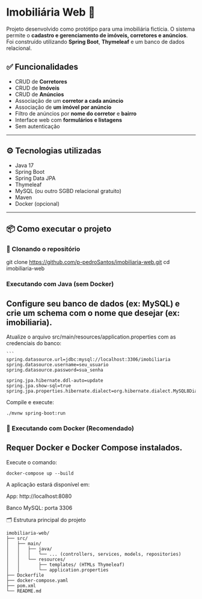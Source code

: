 # Imobiliária Web 🏡

Projeto desenvolvido como protótipo para uma imobiliária fictícia. O sistema permite o **cadastro e gerenciamento de imóveis, corretores e anúncios**. Foi construído utilizando **Spring Boot**, **Thymeleaf** e um banco de dados relacional.

## ✅ Funcionalidades

- CRUD de **Corretores**
- CRUD de **Imóveis**
- CRUD de **Anúncios**
- Associação de um **corretor a cada anúncio**
- Associação de **um imóvel por anúncio**
- Filtro de anúncios por **nome do corretor** e **bairro**
- Interface web com **formulários e listagens**
- Sem autenticação

---

## ⚙️ Tecnologias utilizadas

- Java 17
- Spring Boot
- Spring Data JPA
- Thymeleaf
- MySQL (ou outro SGBD relacional gratuito)
- Maven
- Docker (opcional)

---

## 📦 Como executar o projeto

### 🔽 Clonando o repositório

git clone https://github.com/p-pedroSantos/imobiliaria-web.git
cd imobiliaria-web

### Executando com Java (sem Docker)
## Configure seu banco de dados (ex: MySQL) e crie um schema com o nome que desejar (ex: imobiliaria).

Atualize o arquivo src/main/resources/application.properties com as credenciais do banco:

    ```
    spring.datasource.url=jdbc:mysql://localhost:3306/imobiliaria
    spring.datasource.username=seu_usuario
    spring.datasource.password=sua_senha

    spring.jpa.hibernate.ddl-auto=update
    spring.jpa.show-sql=true
    spring.jpa.properties.hibernate.dialect=org.hibernate.dialect.MySQL8Dialect

Compile e execute:

    ./mvnw spring-boot:run

### 🐳 Executando com Docker (Recomendado)
## Requer Docker e Docker Compose instalados.

Execute o comando:

    docker-compose up --build

A aplicação estará disponível em:

App: http://localhost:8080

Banco MySQL: porta 3306

🗂 Estrutura principal do projeto

    imobiliaria-web/
    ├── src/
    │   ├── main/
    │   │   ├── java/
    │   │   │   └── ... (controllers, services, models, repositories)
    │   │   └── resources/
    │   │       ├── templates/ (HTMLs Thymeleaf)
    │   │       └── application.properties
    ├── Dockerfile
    ├── docker-compose.yaml
    ├── pom.xml
    └── README.md
